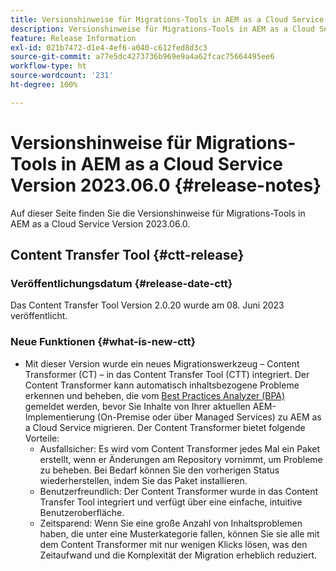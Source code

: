 ```yaml
---
title: Versionshinweise für Migrations-Tools in AEM as a Cloud Service Version 2023.06.0
description: Versionshinweise für Migrations-Tools in AEM as a Cloud Service Version 2023.06.0
feature: Release Information
exl-id: 021b7472-d1e4-4ef6-a040-c612fed8d3c3
source-git-commit: a77e5dc4273736b969e9a4a62fcac75664495ee6
workflow-type: ht
source-wordcount: '231'
ht-degree: 100%

---
```


# Versionshinweise für Migrations-Tools in AEM as a Cloud Service Version 2023.06.0 {#release-notes}

Auf dieser Seite finden Sie die Versionshinweise für Migrations-Tools in AEM as a Cloud Service Version 2023.06.0.

## Content Transfer Tool {#ctt-release}

### Veröffentlichungsdatum {#release-date-ctt}

Das Content Transfer Tool Version 2.0.20 wurde am 08. Juni 2023 veröffentlicht.

### Neue Funktionen {#what-is-new-ctt}

* Mit dieser Version wurde ein neues Migrationswerkzeug – Content Transformer (CT) – in das Content Transfer Tool (CTT) integriert. Der Content Transformer kann automatisch inhaltsbezogene Probleme erkennen und beheben, die vom [Best Practices Analyzer (BPA)](https://experienceleague.adobe.com/docs/experience-manager-cloud-service/content/migration-journey/cloud-migration/best-practices-analyzer/overview-best-practices-analyzer.html?lang=de) gemeldet werden, bevor Sie Inhalte von Ihrer aktuellen AEM-Implementierung (On-Premise oder über Managed Services) zu AEM as a Cloud Service migrieren.
Der Content Transformer bietet folgende Vorteile:
   * Ausfallsicher: Es wird vom Content Transformer jedes Mal ein Paket erstellt, wenn er Änderungen am Repository vornimmt, um Probleme zu beheben. Bei Bedarf können Sie den vorherigen Status wiederherstellen, indem Sie das Paket installieren.
   * Benutzerfreundlich: Der Content Transformer wurde in das Content Transfer Tool integriert und verfügt über eine einfache, intuitive Benutzeroberfläche.
   * Zeitsparend: Wenn Sie eine große Anzahl von Inhaltsproblemen haben, die unter eine Musterkategorie fallen, können Sie sie alle mit dem Content Transformer mit nur wenigen Klicks lösen, was den Zeitaufwand und die Komplexität der Migration erheblich reduziert.
